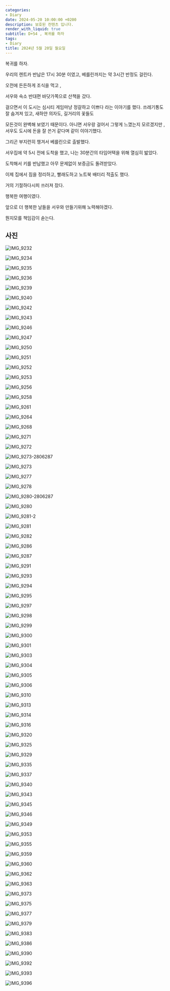 ```yaml
---
categories:
- Diary
date: 2024-05-20 10:00:00 +0200
description: 보호된 컨텐츠 입니다.
render_with_liquid: true
subtitle: D+54 , 복귀를 하자
tags:
- Diary
title: 2024년 5월 20일 월요일
---
```


복귀를 하자.



우리의 렌트카 반납은 17시 30분 이였고, 베를린까지는 약 3시간 반정도 걸린다.



오전에 든든하게 조식을 먹고 ,

서우와 숙소 반대편 바닷가쪽으로 산책을 갔다. 



걸으면서 이 도시는 심시티 게임마냥 정갈하고 이쁘다 라는 이야기를 했다. 쓰레기통도 잘 숨겨져 있고, 새하얀 의자도, 길거리의 꽃들도 

모든것이 완벽해 보였기 때문이다. 아니면 서우랑 걸어서 그렇게 느꼈는지 모르겠지만 , 서우도 도시에 돈을 잘 쓴거 같다며 같이 이야기했다.



그리곤 부지런히 챙겨서 베를린으로 출발했다.



서우집에 약 5시 전에 도착을 했고, 나는 30분간의 타임어택을 위해 열심히 밟았다.



도착해서 키를 반납했고 아무 문제없이 보증금도 돌려받았다.



이제 집에서 짐을 정리하고, 빨래도하고 노트북 배터리 적출도 했다.



거의 기절하다시피 쓰러져 잤다.



행복한 여행이였다.



앞으로 더 행복한 날들을 서우와 만들기위해 노력해야겠다.

뭔지모를 책임감이 솓는다. 



## 사진



![IMG_9232](/assets/images/IMG_9232.jpg)

![IMG_9234](/assets/images/IMG_9234.jpg)

![IMG_9235](/assets/images/IMG_9235.jpg)

![IMG_9236](/assets/images/IMG_9236.jpg)

![IMG_9239](/assets/images/IMG_9239.jpg)

![IMG_9240](/assets/images/IMG_9240.jpg)

![IMG_9242](/assets/images/IMG_9242.jpg)

![IMG_9243](/assets/images/IMG_9243.jpg)

![IMG_9246](/assets/images/IMG_9246.jpg)

![IMG_9247](/assets/images/IMG_9247.jpg)

![IMG_9250](/assets/images/IMG_9250.jpg)

![IMG_9251](/assets/images/IMG_9251.jpg)

![IMG_9252](/assets/images/IMG_9252.jpg)

![IMG_9253](/assets/images/IMG_9253.jpg)

![IMG_9256](/assets/images/IMG_9256.jpg)

![IMG_9258](/assets/images/IMG_9258.jpg)

![IMG_9261](/assets/images/IMG_9261.jpg)

![IMG_9264](/assets/images/IMG_9264.jpg)

![IMG_9268](/assets/images/IMG_9268.jpg)

![IMG_9271](/assets/images/IMG_9271.jpg)

![IMG_9272](/assets/images/IMG_9272.jpg)

![IMG_9273-2806287](/assets/images/IMG_9273-2806287.jpg)

![IMG_9273](/assets/images/IMG_9273.jpg)

![IMG_9277](/assets/images/IMG_9277.jpg)

![IMG_9278](/assets/images/IMG_9278.jpg)

![IMG_9280-2806287](/assets/images/IMG_9280-2806287.jpg)

![IMG_9280](/assets/images/IMG_9280.jpg)

![IMG_9281-2](/assets/images/IMG_9281-2.jpg)

![IMG_9281](/assets/images/IMG_9281.jpg)

![IMG_9282](/assets/images/IMG_9282.jpg)

![IMG_9286](/assets/images/IMG_9286.jpg)

![IMG_9287](/assets/images/IMG_9287.jpg)

![IMG_9291](/assets/images/IMG_9291.jpg)

![IMG_9293](/assets/images/IMG_9293.jpg)

![IMG_9294](/assets/images/IMG_9294.jpg)

![IMG_9295](/assets/images/IMG_9295.jpg)

![IMG_9297](/assets/images/IMG_9297.jpg)

![IMG_9298](/assets/images/IMG_9298.jpg)

![IMG_9299](/assets/images/IMG_9299.jpg)

![IMG_9300](/assets/images/IMG_9300.jpg)

![IMG_9301](/assets/images/IMG_9301.jpg)

![IMG_9303](/assets/images/IMG_9303.jpg)

![IMG_9304](/assets/images/IMG_9304.jpg)

![IMG_9305](/assets/images/IMG_9305.jpg)

![IMG_9306](/assets/images/IMG_9306.jpg)

![IMG_9310](/assets/images/IMG_9310.jpg)

![IMG_9313](/assets/images/IMG_9313.jpg)

![IMG_9314](/assets/images/IMG_9314.jpg)

![IMG_9316](/assets/images/IMG_9316.jpg)

![IMG_9320](/assets/images/IMG_9320.jpg)

![IMG_9325](/assets/images/IMG_9325.jpg)

![IMG_9329](/assets/images/IMG_9329.jpg)

![IMG_9335](/assets/images/IMG_9335.jpg)

![IMG_9337](/assets/images/IMG_9337.jpg)

![IMG_9340](/assets/images/IMG_9340.jpg)

![IMG_9343](/assets/images/IMG_9343.jpg)

![IMG_9345](/assets/images/IMG_9345.jpg)

![IMG_9346](/assets/images/IMG_9346.jpg)

![IMG_9349](/assets/images/IMG_9349.jpg)

![IMG_9353](/assets/images/IMG_9353.jpg)

![IMG_9355](/assets/images/IMG_9355.jpg)

![IMG_9359](/assets/images/IMG_9359.jpg)

![IMG_9360](/assets/images/IMG_9360.jpg)

![IMG_9362](/assets/images/IMG_9362.jpg)

![IMG_9363](/assets/images/IMG_9363.jpg)

![IMG_9373](/assets/images/IMG_9373.jpg)

![IMG_9375](/assets/images/IMG_9375.jpg)

![IMG_9377](/assets/images/IMG_9377.jpg)

![IMG_9379](/assets/images/IMG_9379.jpg)

![IMG_9383](/assets/images/IMG_9383.jpg)

![IMG_9386](/assets/images/IMG_9386.jpg)

![IMG_9390](/assets/images/IMG_9390.jpg)

![IMG_9392](/assets/images/IMG_9392.jpg)

![IMG_9393](/assets/images/IMG_9393.jpg)

![IMG_9396](/assets/images/IMG_9396.jpg)

